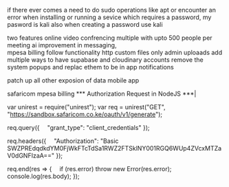 if there ever comes a need to do sudo operations like apt or encounter an error when installing or running a sevice which requires a password, my pasword is kali 
also when creating a password use kali 


two features online video confrencing multiple with upto 500 people per meeting 
ai
improvement in messaging,\
mpesa billing
follow functionality 
http custom files only admin uploaads
add multiple ways to have supabase and cloudinary accounts
remove the system popups and replac ethem to be in app notifications 

patch up all other exposion of data
mobile app

safaricom mpesa billing 
 *** Authorization Request in NodeJS ***|
 
var unirest = require("unirest");
var req = unirest("GET", "https://sandbox.safaricom.co.ke/oauth/v1/generate");
 
req.query({
 "grant_type": "client_credentials"
});
 
req.headers({
 "Authorization": "Basic SWZPREdqdkdYM0FjWkFTcTdSa1RWZ2FTSklNY001RGQ6WUp4ZVcxMTZaV0dGNFIzaA=="
});
 
req.end(res => {
 if (res.error) throw new Error(res.error);
 console.log(res.body);
});